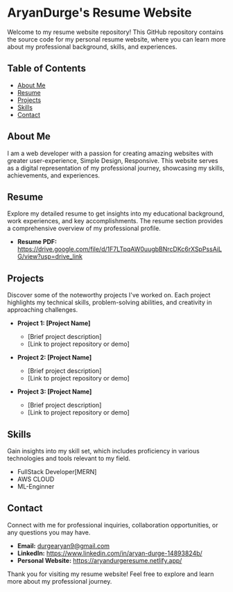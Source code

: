 # AryanDurge's Resume Website

Welcome to my resume website repository! This GitHub repository contains the source code for my personal resume website, where you can learn more about my professional background, skills, and experiences.

## Table of Contents

- [About Me](#about-me)
- [Resume](#resume)
- [Projects](#projects)
- [Skills](#skills)
- [Contact](#contact)

## About Me

I am a web developer with a passion for creating amazing websites with greater user-experience, Simple Design, Responsive. This website serves as a digital representation of my professional journey, showcasing my skills, achievements, and experiences.

## Resume

Explore my detailed resume to get insights into my educational background, work experiences, and key accomplishments. The resume section provides a comprehensive overview of my professional profile.

- **Resume PDF:** https://drive.google.com/file/d/1F7LTpqAW0uugbBNrcDKc6rXSpPssAiLG/view?usp=drive_link

## Projects

Discover some of the noteworthy projects I've worked on. Each project highlights my technical skills, problem-solving abilities, and creativity in approaching challenges.

- **Project 1: [Project Name]**
  - [Brief project description]
  - [Link to project repository or demo]

- **Project 2: [Project Name]**
  - [Brief project description]
  - [Link to project repository or demo]

- **Project 3: [Project Name]**
  - [Brief project description]
  - [Link to project repository or demo]

## Skills

Gain insights into my skill set, which includes proficiency in various technologies and tools relevant to my field.

- FullStack Developer[MERN]
- AWS CLOUD
- ML-Enginner

## Contact

Connect with me for professional inquiries, collaboration opportunities, or any questions you may have.

- **Email:** durgearyan9@gmail.com
- **LinkedIn:** https://www.linkedin.com/in/aryan-durge-14893824b/
- **Personal Website:** https://aryandurgeresume.netlify.app/

Thank you for visiting my resume website! Feel free to explore and learn more about my professional journey.
